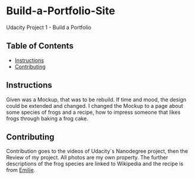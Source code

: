 # Build-a-Portfolio-Site
Udacity Project 1 - Build a Portfolio

## Table of Contents

* [Instructions](#instructions)
* [Contributing](#contributing)

## Instructions

Given was a Mockup, that was to be rebuild. If time and mood, the design could be extended and changed. I changed the Mockup to a page about some species of frogs and a recipe, how to impress someone that likes frogs through baking a frog cake. 

## Contributing

Contribution goes to the videos of Udacity´s Nanodegree project, then the Review of my project. All photos are my own property. The further descriptions of the frog species are linked to Wikipedia and the recipe is from [Emilie](https://www.findingzest.com/frog-pond-cookie-cups/).

